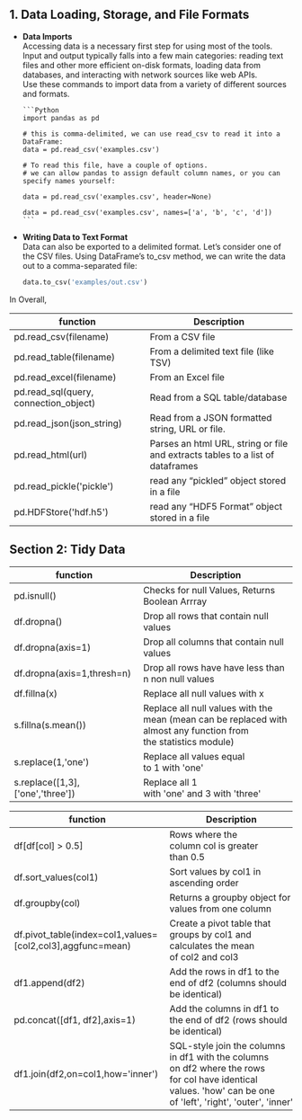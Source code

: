 ## **1. Data Loading, Storage, and File Formats** 
- **Data Imports** \
  Accessing data is a necessary first step for using most of the tools. Input and output typically falls into a few main categories: reading text files and other
  more efficient on-disk formats, loading data from databases, and interacting with network sources like web APIs. \
  Use these commands to import data from a variety of different sources and formats. 
  
      ```Python
      import pandas as pd

      # this is comma-delimited, we can use read_csv to read it into a DataFrame:
      data = pd.read_csv('examples.csv')

      # To read this file, have a couple of options.
      # we can allow pandas to assign default column names, or you can specify names yourself:

      data = pd.read_csv('examples.csv', header=None)

      data = pd.read_csv('examples.csv', names=['a', 'b', 'c', 'd'])
      ```
      
 - **Writing Data to Text Format** \
   Data can also be exported to a delimited format. Let’s consider one of the CSV files. Using DataFrame’s to_csv method, we can write the data out to a comma-separated file:
  
    ``` python
    data.to_csv('examples/out.csv')
    ```

In Overall, 

  | function | Description |
  | --- | --- |
  pd.read_csv(filename) | From a CSV file
  pd.read_table(filename) | From a delimited text file (like TSV)
  pd.read_excel(filename) | From an Excel file
  pd.read_sql(query, connection_object) | Read from a SQL table/database
  pd.read_json(json_string) | Read from a JSON formatted string, URL or file.
  pd.read_html(url) | Parses an html URL, string or file and extracts tables to a list of dataframes
  pd.read_pickle('pickle')  | read any “pickled” object stored in a file
  pd.HDFStore('hdf.h5') | read any “HDF5 Format” object stored in a file
  
## **Section 2: Tidy Data**

| function | Description |
| --- | --- |
| pd.isnull() | Checks for null Values, Returns Boolean Arrray
| df.dropna() | Drop all rows that contain null values
| df.dropna(axis=1) | Drop all columns that contain null values
| df.dropna(axis=1,thresh=n) | Drop all rows have have less than n non null values
| df.fillna(x) | Replace all null values with x
| s.fillna(s.mean()) | Replace all null values with the mean (mean can be replaced with almost any function from the statistics module)
| s.replace(1,'one') | Replace all values equal to 1 with 'one'
| s.replace([1,3],['one','three']) | Replace all 1 with 'one' and 3 with 'three'

| function | Description |
| --- | --- |
| df[df[col] > 0.5] | Rows where the column col is greater than 0.5
| df.sort_values(col1) | Sort values by col1 in ascending order
| df.groupby(col) | Returns a groupby object for values from one column
| df.pivot_table(index=col1,values=[col2,col3],aggfunc=mean) | Create a pivot table that groups by col1 and calculates the mean of col2 and col3
| df1.append(df2) | Add the rows in df1 to the end of df2 (columns should be identical)
| pd.concat([df1, df2],axis=1) | Add the columns in df1 to the end of df2 (rows should be identical)
| df1.join(df2,on=col1,how='inner') | SQL-style join the columns in df1 with the columns on df2 where the rows for col have identical values. 'how' can be one of 'left', 'right', 'outer', 'inner'
